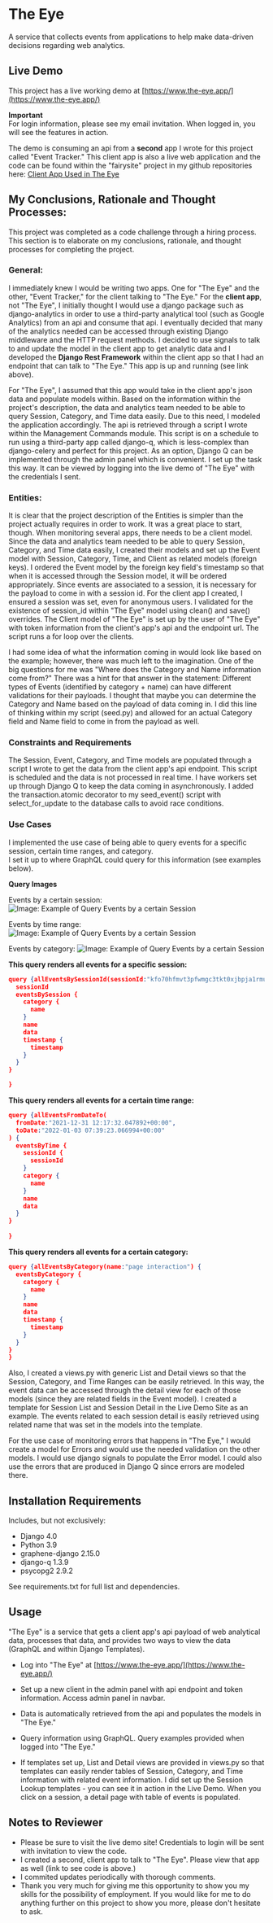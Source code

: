 # The Eye
A service that collects events from applications to help make 
data-driven decisions regarding web analytics.

## Live Demo
This project has a live working demo at
[https://www.the-eye.app/](https://www.the-eye.app/)

**Important** <br>
For login information, please see my email invitation.
When logged in, you will see the features in action.

The demo is consuming an api from a **second** app I wrote for this 
project called "Event Tracker."  This client app is also a live
web application and the code can be found within the "fairysite"
project in my github repositories here:
[Client App Used in The Eye](https://github.com/marcisprouse/fairysite)

## My Conclusions, Rationale and Thought Processes:
This project was completed as a code challenge through a hiring
process.  This section is to elaborate on my conclusions, rationale,
and thought processes for completing the project.
### General:<br>
I immediately knew I would be writing two apps.  One for "The Eye"
and the other, "Event Tracker," for the client talking to "The Eye."
For the **client app**, not "The Eye", I initially thought I would use 
a django package such as django-analytics in order to use a third-party
analytical tool (such as Google Analytics) from an api and consume
that api.  I eventually decided that many of the analytics needed
can be accessed through existing Django middleware and the HTTP
request methods.  I decided to use signals to talk to and update
the model in the client app to get analytic data and I developed
the **Django Rest Framework** within the client app so that I had
an endpoint that can talk to "The Eye."  This app is up and running
(see link above).

For "The Eye", I assumed that this app would take in the client app's
json data and populate models within.  Based on the information within
the project's description, the data and analytics team needed to be
able to query Session, Category, and Time data easily. Due to this
need, I modeled the application accordingly.  The api is retrieved
through a script I wrote within the Management Commands module. This
script is on a schedule to run using a third-party app called django-q,
which is less-complex than django-celery and perfect for this project.
As an option, Django Q can be implemented through the admin panel
which is convenient.  I set up the task this way.  It can be viewed
by logging into the live demo of "The Eye" with the credentials I 
sent. 


### Entities: <br>
It is clear that the project description of the Entities is simpler
than the project actually requires in order to work. It was a great
place to start, though. When monitoring several apps, there needs to 
be a client model. Since the data and analytics team needed to be able
to query Session, Category, and Time data easily, I created their
models and set up the Event model with Session, Category, Time, and
Client as related models (foreign keys).  I ordered the Event model
by the foreign key field's timestamp so that when it is accessed
through the Session model, it will be ordered appropriately. Since
events are associated to a session, it is necessary for the payload
to come in with a session id.  For the client app I created, I
ensured a session was set, even for anonymous users. I validated
for the existence of session_id within "The Eye" model using clean() and
save() overrides. The Client model of "The Eye" is set up by the
user of "The Eye" with token information from the client's app's api
and the endpoint url.  The script runs a for loop over the clients.

I had some idea of what the information coming
in would look like based on the example; however, there was much left
to the imagination.  One of the big questions for me was "Where does
the Category and Name information come from?"  There was a hint for
that answer in the statement: Different types of Events (identified
by category + name) can have different validations for their payloads.
I thought that maybe you can determine the Category and Name based on
the payload of data coming in.  I did this line of thinking within my
script (seed.py) and allowed for an actual Category field and Name
field to come in from the payload as well.

### Constraints and Requirements<br>
The Session, Event, Category, and Time models are populated through
a script I wrote to get the data from the client app's api endpoint.
This script is scheduled and the data is not processed in real time.
I have workers set up through Django Q to keep the data coming in 
asynchronously.  I added the transaction.atomic decorator to my 
seed_event() script with select_for_update to the database calls to
avoid race conditions.

### Use Cases
I implemented the use case of being able to query events for a specific session, certain time ranges, and category.  
I set it up to where GraphQL could query for this information (see examples below). 

**Query Images**

Events by a certain session:
![Image: Example of Query Events by a certain Session](https://www.the-eye.app/static/the_eye/events_by_session.jpg)

Events by time range:
![Image: Example of Query Events by a certain Session](https://www.the-eye.app/static/the_eye/events_by_time_range.jpg)

Events by category:
![Image: Example of Query Events by a certain Session](https://www.the-eye.app/static/the_eye/events_by_category.jpg)


**This query renders all events for a specific session:**
```json
query {allEventsBySessionId(sessionId:"kfo70hfmvt3pfwmgc3tkt0xjbpja1rmu") {
  sessionId
  eventsBySession {
    category {
      name
    }
    name
    data
    timestamp {
      timestamp
    }
  }
}

}
```


**This query renders all events for a certain time range:**
```json
query {allEventsFromDateTo(
  fromDate:"2021-12-31 12:17:32.047892+00:00",
  toDate:"2022-01-03 07:39:23.066994+00:00"
) {
  eventsByTime {
    sessionId {
      sessionId
    }
    category {
      name
    }
    name
    data
  }
}
  
}
```


**This query renders all events for a certain category:**
```json
query {allEventsByCategory(name:"page interaction") {
  eventsByCategory {
    category {
      name
    }
    name
    data
    timestamp {
      timestamp
    }
  }
}
}
```

Also, I created a views.py with generic List and Detail
views so that the Session, Category, and Time Ranges can be easily 
retrieved.  In this way, the event data can be accessed through the 
detail view for each of those models (since they are related fields 
in the Event model). I created a template for Session List and Session
Detail in the Live Demo Site as an example.  The events related to each
session detail is easily retrieved using related name that was set in
the models into the template.

For the use case of monitoring errors that happens in "The Eye,"
I would create a model for Errors and would use the needed validation
on the other models. I would use django signals to populate the Error
model. I could also use the errors that are produced in Django Q
since errors are modeled there.


## Installation Requirements
Includes, but not exclusively:
* Django 4.0
* Python 3.9
* graphene-django 2.15.0
* django-q 1.3.9
* psycopg2 2.9.2

See requirements.txt for full list and dependencies.

## Usage
"The Eye" is a service that gets a client app's api payload of 
web analytical data, processes that data, and provides two ways
to view the data (GraphQL and within Django Templates).

* Log into "The Eye" at [https://www.the-eye.app/](https://www.the-eye.app/)

* Set up a new client in the admin panel with api endpoint and
token information. Access admin panel in navbar.
  
* Data is automatically retrieved from the api and populates the
models in "The Eye."

* Query information using GraphQL.  Query examples provided when
logged into "The Eye."

* If templates set up, List and Detail views are provided in views.py
so that templates can easily render tables of Session, Category, and 
Time information with related event information.  I did set up the
 Session Lookup templates - you can see it in action in the Live Demo.
 When you click on a session, a detail page with table of events is
 populated.    
  
## Notes to Reviewer
* Please be sure to visit the live demo site! Credentials to login
will be sent with invitation to view the code.
* I created a second, client app to talk to "The Eye". Please view 
  that app as well (link to see code is above.)
* I commited updates periodically with thorough comments.  
* Thank you very much for giving me this opportunity to show you
my skills for the possibility of employment.  If you would like for
  me to do anything further on this project to show you more, please
  don't hesitate to ask.
